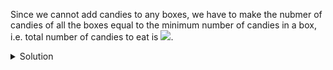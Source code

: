 Since we cannot add candies to any boxes, we have to make the nubmer of candies of all the boxes equal to the minimum number of candies in a box, i.e. total number of
 candies to eat is ![](https://latex.codecogs.com/svg.image?\sum_{i=5}^{n}(a_i-min(a))).

<details>
    <summary>Solution</summary>

    ```cpp
    #include "bits/stdc++.h"

    #define fast ios::sync_with_stdio(0);cin.tie(0)
    #define tests int T;cin>>T;for(int kase=1;kase<=T;kase++)
    #define all(v) v.begin(), v.end()
    using namespace std;

    void solve() {
        int n;
        cin >> n;
        vector<int> a(n);
        for(auto &i: a)
            cin >> i;

        int Min = *min_element(all(a));
        int sum = 0;
        for(auto i: a)
            sum += i - Min;
        cout << sum << '\n';
    }

    int main() {
        fast;

        tests
            solve();

        return 0;
    }
    ```

</details>
